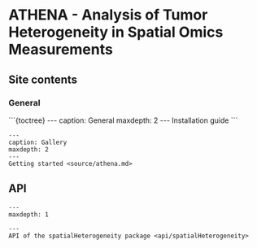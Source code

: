# ATHENA - Analysis of Tumor Heterogeneity in Spatial Omics Measurements

## Site contents
<h3>General</h3>
```{toctree}
---
caption: General
maxdepth: 2
---
Installation guide <source/install.md>
```

```{toctree}
---
caption: Gallery
maxdepth: 2
---
Getting started <source/athena.md>
```

## API

```{toctree}
---
maxdepth: 1

---
API of the spatialHeterogeneity package <api/spatialHeterogeneity>
```